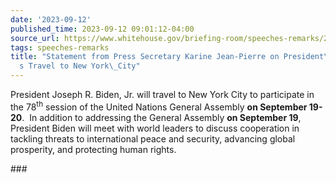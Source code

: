 ```yaml
---
date: '2023-09-12'
published_time: 2023-09-12 09:01:12-04:00
source_url: https://www.whitehouse.gov/briefing-room/speeches-remarks/2023/09/12/statement-from-press-secretary-karine-jean-pierre-on-president-bidens-travel-to-new-york-city/
tags: speeches-remarks
title: "Statement from Press Secretary Karine Jean-Pierre on President\_Biden\u2019\
  s Travel to New York\_City"
---
```

 
President Joseph R. Biden, Jr. will travel to New York City to
participate in the 78<sup>th</sup> session of the United Nations General
Assembly **on September 19-20**.  In addition to addressing the General
Assembly **on September 19**, President Biden will meet with world
leaders to discuss cooperation in tackling threats to international
peace and security, advancing global prosperity, and protecting human
rights.

\###
